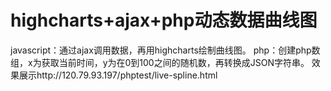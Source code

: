 # highcharts+ajax+php动态数据曲线图
javascript：通过ajax调用数据，再用highcharts绘制曲线图。
php：创建php数组，x为获取当前时间，y为在0到100之间的随机数，再转换成JSON字符串。
效果展示http://120.79.93.197/phptest/live-spline.html
